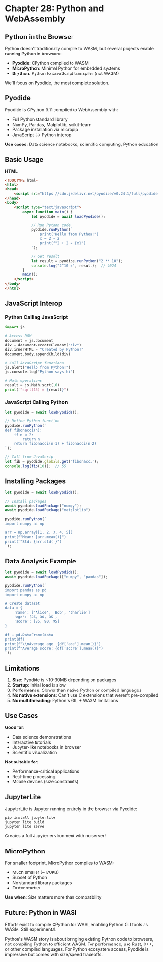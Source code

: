 # Chapter 28: Python and WebAssembly

## Python in the Browser

Python doesn't traditionally compile to WASM, but several projects enable running Python in browsers:

- **Pyodide**: CPython compiled to WASM
- **MicroPython**: Minimal Python for embedded systems
- **Brython**: Python to JavaScript transpiler (not WASM)

We'll focus on Pyodide, the most complete solution.

## Pyodide

Pyodide is CPython 3.11 compiled to WebAssembly with:
- Full Python standard library
- NumPy, Pandas, Matplotlib, scikit-learn
- Package installation via micropip
- JavaScript ↔ Python interop

**Use cases**: Data science notebooks, scientific computing, Python education

## Basic Usage

**HTML**:
```html
<!DOCTYPE html>
<html>
<head>
    <script src="https://cdn.jsdelivr.net/pyodide/v0.24.1/full/pyodide.js"></script>
</head>
<body>
    <script type="text/javascript">
        async function main() {
            let pyodide = await loadPyodide();

            // Run Python code
            pyodide.runPython(`
                print("Hello from Python!")
                x = 2 + 2
                print(f"2 + 2 = {x}")
            `);

            // Get result
            let result = pyodide.runPython("2 ** 10");
            console.log("2^10 =", result);  // 1024
        }
        main();
    </script>
</body>
</html>
```

## JavaScript Interop

### Python Calling JavaScript

```python
import js

# Access DOM
document = js.document
div = document.createElement("div")
div.innerHTML = "Created by Python!"
document.body.appendChild(div)

# Call JavaScript functions
js.alert("Hello from Python!")
js.console.log("Python says hi")

# Math operations
result = js.Math.sqrt(16)
print(f"sqrt(16) = {result}")
```

### JavaScript Calling Python

```javascript
let pyodide = await loadPyodide();

// Define Python function
pyodide.runPython(`
def fibonacci(n):
    if n < 2:
        return n
    return fibonacci(n-1) + fibonacci(n-2)
`);

// Call from JavaScript
let fib = pyodide.globals.get('fibonacci');
console.log(fib(10));  // 55
```

## Installing Packages

```javascript
let pyodide = await loadPyodide();

// Install packages
await pyodide.loadPackage("numpy");
await pyodide.loadPackage("matplotlib");

pyodide.runPython(`
import numpy as np

arr = np.array([1, 2, 3, 4, 5])
print(f"Mean: {arr.mean()}")
print(f"Std: {arr.std()}")
`);
```

## Data Analysis Example

```javascript
let pyodide = await loadPyodide();
await pyodide.loadPackage(["numpy", "pandas"]);

pyodide.runPython(`
import pandas as pd
import numpy as np

# Create dataset
data = {
    'name': ['Alice', 'Bob', 'Charlie'],
    'age': [25, 30, 35],
    'score': [85, 90, 95]
}

df = pd.DataFrame(data)
print(df)
print(f"\\nAverage age: {df['age'].mean()}")
print(f"Average score: {df['score'].mean()}")
`);
```

## Limitations

1. **Size**: Pyodide is ~10-30MB depending on packages
2. **Startup**: Initial load is slow
3. **Performance**: Slower than native Python or compiled languages
4. **No native extensions**: Can't use C extensions that weren't pre-compiled
5. **No multithreading**: Python's GIL + WASM limitations

## Use Cases

**Good for**:
- Data science demonstrations
- Interactive tutorials
- Jupyter-like notebooks in browser
- Scientific visualization

**Not suitable for**:
- Performance-critical applications
- Real-time processing
- Mobile devices (size constraints)

## JupyterLite

JupyterLite is Jupyter running entirely in the browser via Pyodide:

```bash
pip install jupyterlite
jupyter lite build
jupyter lite serve
```

Creates a full Jupyter environment with no server!

## MicroPython

For smaller footprint, MicroPython compiles to WASM:

- Much smaller (~170KB)
- Subset of Python
- No standard library packages
- Faster startup

**Use when**: Size matters more than compatibility

## Future: Python in WASI

Efforts exist to compile CPython for WASI, enabling Python CLI tools as WASM. Still experimental.

Python's WASM story is about bringing existing Python code to browsers, not compiling Python to efficient WASM. For performance, use Rust, C++, or other compiled languages. For Python ecosystem access, Pyodide is impressive but comes with size/speed tradeoffs.
